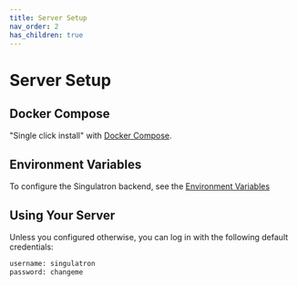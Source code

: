 ```yaml
---
title: Server Setup
nav_order: 2
has_children: true
---
```


# Server Setup

## Docker Compose

"Single click install" with [Docker Compose](./docker_compose.html).

## Environment Variables

To configure the Singulatron backend, see the [Environment Variables](./environment-variables/)

## Using Your Server

Unless you configured otherwise, you can log in with the following default credentials:

```sh
username: singulatron
password: changeme
```
